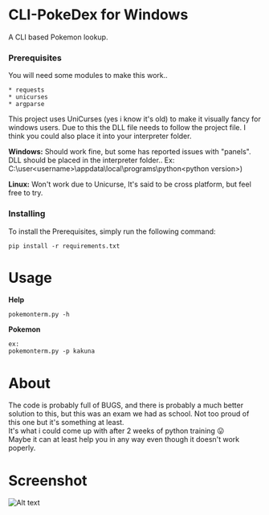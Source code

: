 # CLI-PokeDex for Windows

A CLI based Pokemon lookup. 

### Prerequisites

You will need some modules to make this work..

```
* requests
* unicurses
* argparse
```
This project uses UniCurses (yes i know it's old) to make it visually fancy for windows users.
Due to this the DLL file needs to follow the project file. I think you could also place it into your interpreter folder.

**Windows:**
Should work fine, but some has reported issues with "panels".
DLL should be placed in the interpreter folder..
Ex: C:\user\<username>\appdata\local\programs\python\<python version>\)

**Linux:**
Won't work due to Unicurse, It's said to be cross platform, but feel free to try. 

### Installing

To install the Prerequisites, simply run the following command:

```
pip install -r requirements.txt
```
# Usage

**Help**
```
pokemonterm.py -h
```
**Pokemon**
```
ex:
pokemonterm.py -p kakuna
```
# About
The code is probably full of BUGS, and there is probably a much better solution to this,
but this was an exam we had as school. Not too proud of this one but it's something at least.\
It's what i could come up with after 2 weeks of python training :stuck_out_tongue:  
Maybe it can at least help you in any way even though it doesn't work poperly.

# Screenshot
![Alt text](https://www.digitalbrekke.com/res/pokemontermScreenShot.png "Main Screen")
